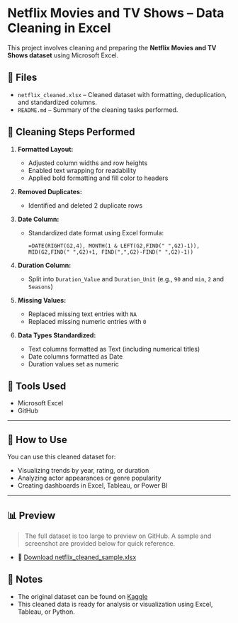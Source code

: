 # Netflix Movies and TV Shows – Data Cleaning in Excel

This project involves cleaning and preparing the **Netflix Movies and TV Shows dataset** using Microsoft Excel.

## 📁 Files

- `netflix_cleaned.xlsx` – Cleaned dataset with formatting, deduplication, and standardized columns.
- `README.md` – Summary of the cleaning tasks performed.

## 🔧 Cleaning Steps Performed

1. **Formatted Layout:**
   - Adjusted column widths and row heights
   - Enabled text wrapping for readability
   - Applied bold formatting and fill color to headers

2. **Removed Duplicates:**
   - Identified and deleted 2 duplicate rows

3. **Date Column:**
   - Standardized date format using Excel formula:
     ```excel
     =DATE(RIGHT(G2,4), MONTH(1 & LEFT(G2,FIND(" ",G2)-1)), MID(G2,FIND(" ",G2)+1, FIND(",",G2)-FIND(" ",G2)-1))
     ```

4. **Duration Column:**
   - Split into `Duration_Value` and `Duration_Unit` (e.g., `90` and `min`, `2` and `Seasons`)

5. **Missing Values:**
   - Replaced missing text entries with `NA`
   - Replaced missing numeric entries with `0`

7. **Data Types Standardized:**
   - Text columns formatted as Text (including numerical titles)
   - Date columns formatted as Date
   - Duration values set as numeric

## 🧰 Tools Used

- Microsoft Excel
- GitHub

---

## 🚀 How to Use

You can use this cleaned dataset for:

- Visualizing trends by year, rating, or duration
- Analyzing actor appearances or genre popularity
- Creating dashboards in Excel, Tableau, or Power BI

---
## 📊 Preview

> The full dataset is too large to preview on GitHub. A sample and screenshot are provided below for quick reference.

- 📂 [Download netflix_cleaned_sample.xlsx](netflix_cleaned_sample.xlsx)

## 📌 Notes

- The original dataset can be found on [Kaggle](https://www.kaggle.com/datasets/shivamb/netflix-shows)
- This cleaned data is ready for analysis or visualization using Excel, Tableau, or Python.
